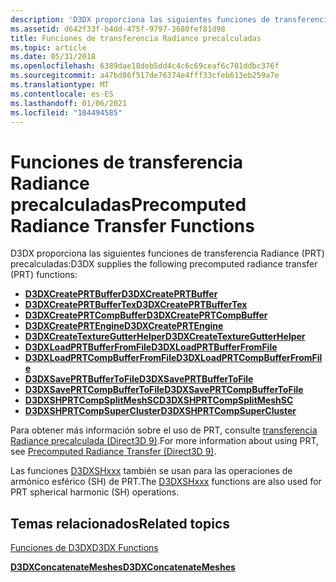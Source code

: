 ```yaml
---
description: 'D3DX proporciona las siguientes funciones de transferencia Radiance (PRT) precalculadas:'
ms.assetid: d642f33f-b4dd-475f-9797-3680fef81d98
title: Funciones de transferencia Radiance precalculadas
ms.topic: article
ms.date: 05/31/2018
ms.openlocfilehash: 6389dae18deb5dd4c4c6c69ceaf6c701ddbc376f
ms.sourcegitcommit: a47bd86f517de76374e4fff33cfeb613eb259a7e
ms.translationtype: MT
ms.contentlocale: es-ES
ms.lasthandoff: 01/06/2021
ms.locfileid: "104494585"
---
```

# <a name="precomputed-radiance-transfer-functions"></a><span data-ttu-id="1fbb3-103">Funciones de transferencia Radiance precalculadas</span><span class="sxs-lookup"><span data-stu-id="1fbb3-103">Precomputed Radiance Transfer Functions</span></span>

<span data-ttu-id="1fbb3-104">D3DX proporciona las siguientes funciones de transferencia Radiance (PRT) precalculadas:</span><span class="sxs-lookup"><span data-stu-id="1fbb3-104">D3DX supplies the following precomputed radiance transfer (PRT) functions:</span></span>

-   [<span data-ttu-id="1fbb3-105">**D3DXCreatePRTBuffer**</span><span class="sxs-lookup"><span data-stu-id="1fbb3-105">**D3DXCreatePRTBuffer**</span></span>](d3dxcreateprtbuffer.md)
-   [<span data-ttu-id="1fbb3-106">**D3DXCreatePRTBufferTex**</span><span class="sxs-lookup"><span data-stu-id="1fbb3-106">**D3DXCreatePRTBufferTex**</span></span>](d3dxcreateprtbuffertex.md)
-   [<span data-ttu-id="1fbb3-107">**D3DXCreatePRTCompBuffer**</span><span class="sxs-lookup"><span data-stu-id="1fbb3-107">**D3DXCreatePRTCompBuffer**</span></span>](d3dxcreateprtcompbuffer.md)
-   [<span data-ttu-id="1fbb3-108">**D3DXCreatePRTEngine**</span><span class="sxs-lookup"><span data-stu-id="1fbb3-108">**D3DXCreatePRTEngine**</span></span>](d3dxcreateprtengine.md)
-   [<span data-ttu-id="1fbb3-109">**D3DXCreateTextureGutterHelper**</span><span class="sxs-lookup"><span data-stu-id="1fbb3-109">**D3DXCreateTextureGutterHelper**</span></span>](d3dxcreatetexturegutterhelper.md)
-   [<span data-ttu-id="1fbb3-110">**D3DXLoadPRTBufferFromFile**</span><span class="sxs-lookup"><span data-stu-id="1fbb3-110">**D3DXLoadPRTBufferFromFile**</span></span>](d3dxloadprtbufferfromfile.md)
-   [<span data-ttu-id="1fbb3-111">**D3DXLoadPRTCompBufferFromFile**</span><span class="sxs-lookup"><span data-stu-id="1fbb3-111">**D3DXLoadPRTCompBufferFromFile**</span></span>](d3dxloadprtcompbufferfromfile.md)
-   [<span data-ttu-id="1fbb3-112">**D3DXSavePRTBufferToFile**</span><span class="sxs-lookup"><span data-stu-id="1fbb3-112">**D3DXSavePRTBufferToFile**</span></span>](d3dxsaveprtbuffertofile.md)
-   [<span data-ttu-id="1fbb3-113">**D3DXSavePRTCompBufferToFile**</span><span class="sxs-lookup"><span data-stu-id="1fbb3-113">**D3DXSavePRTCompBufferToFile**</span></span>](d3dxsaveprtcompbuffertofile.md)
-   [<span data-ttu-id="1fbb3-114">**D3DXSHPRTCompSplitMeshSC**</span><span class="sxs-lookup"><span data-stu-id="1fbb3-114">**D3DXSHPRTCompSplitMeshSC**</span></span>](d3dxshprtcompsplitmeshsc.md)
-   [<span data-ttu-id="1fbb3-115">**D3DXSHPRTCompSuperCluster**</span><span class="sxs-lookup"><span data-stu-id="1fbb3-115">**D3DXSHPRTCompSuperCluster**</span></span>](d3dxshprtcompsupercluster.md)

<span data-ttu-id="1fbb3-116">Para obtener más información sobre el uso de PRT, consulte [transferencia Radiance precalculada (Direct3D 9)](precomputed-radiance-transfer.md).</span><span class="sxs-lookup"><span data-stu-id="1fbb3-116">For more information about using PRT, see [Precomputed Radiance Transfer (Direct3D 9)](precomputed-radiance-transfer.md).</span></span>

<span data-ttu-id="1fbb3-117">Las funciones [D3DXSHxxx](dx9-graphics-reference-d3dx-functions-math.md) también se usan para las operaciones de armónico esférico (SH) de PRT.</span><span class="sxs-lookup"><span data-stu-id="1fbb3-117">The [D3DXSHxxx](dx9-graphics-reference-d3dx-functions-math.md) functions are also used for PRT spherical harmonic (SH) operations.</span></span>

## <a name="related-topics"></a><span data-ttu-id="1fbb3-118">Temas relacionados</span><span class="sxs-lookup"><span data-stu-id="1fbb3-118">Related topics</span></span>

<dl> <dt>

[<span data-ttu-id="1fbb3-119">Funciones de D3DX</span><span class="sxs-lookup"><span data-stu-id="1fbb3-119">D3DX Functions</span></span>](dx9-graphics-reference-d3dx-functions.md)
</dt> <dt>

[<span data-ttu-id="1fbb3-120">**D3DXConcatenateMeshes**</span><span class="sxs-lookup"><span data-stu-id="1fbb3-120">**D3DXConcatenateMeshes**</span></span>](d3dxconcatenatemeshes.md)
</dt> </dl>

 

 



